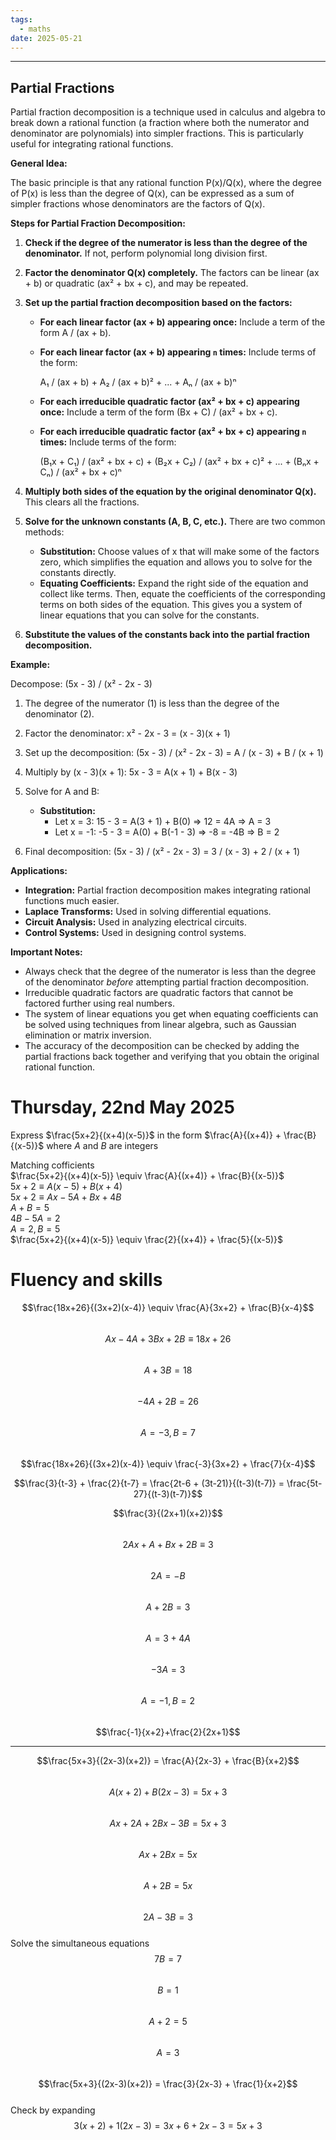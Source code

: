 ```yaml
---
tags:
  - maths
date: 2025-05-21
---
```

---  
## Partial Fractions  
  
Partial fraction decomposition is a technique used in calculus and algebra to break down a rational function (a fraction where both the numerator and denominator are polynomials) into simpler fractions. This is particularly useful for integrating rational functions.  
  
**General Idea:**  
  
The basic principle is that any rational function P(x)/Q(x), where the degree of P(x) is less than the degree of Q(x), can be expressed as a sum of simpler fractions whose denominators are the factors of Q(x).  
  
**Steps for Partial Fraction Decomposition:**  
  
1.  **Check if the degree of the numerator is less than the degree of the denominator.** If not, perform polynomial long division first.  
  
2.  **Factor the denominator Q(x) completely.** The factors can be linear (ax + b) or quadratic (ax² + bx + c), and may be repeated.  
  
3.  **Set up the partial fraction decomposition based on the factors:**  
  
    *   **For each linear factor (ax + b) appearing once:**  Include a term of the form  A / (ax + b).  
    *   **For each linear factor (ax + b) appearing `n` times:** Include terms of the form:  
  
        A₁ / (ax + b)  +  A₂ / (ax + b)²  + ... + Aₙ / (ax + b)ⁿ  
  
    *   **For each irreducible quadratic factor (ax² + bx + c) appearing once:** Include a term of the form (Bx + C) / (ax² + bx + c).  
  
    *   **For each irreducible quadratic factor (ax² + bx + c) appearing `n` times:** Include terms of the form:  
  
        (B₁x + C₁) / (ax² + bx + c) + (B₂x + C₂) / (ax² + bx + c)² + ... + (Bₙx + Cₙ) / (ax² + bx + c)ⁿ  
  
4.  **Multiply both sides of the equation by the original denominator Q(x).** This clears all the fractions.  
  
5.  **Solve for the unknown constants (A, B, C, etc.).**  There are two common methods:  
  
    *   **Substitution:** Choose values of x that will make some of the factors zero, which simplifies the equation and allows you to solve for the constants directly.  
    *   **Equating Coefficients:**  Expand the right side of the equation and collect like terms.  Then, equate the coefficients of the corresponding terms on both sides of the equation. This gives you a system of linear equations that you can solve for the constants.  
  
6.  **Substitute the values of the constants back into the partial fraction decomposition.**  
  
**Example:**  
  
Decompose:  (5x - 3) / (x² - 2x - 3)  
  
1.  The degree of the numerator (1) is less than the degree of the denominator (2).  
2.  Factor the denominator: x² - 2x - 3 = (x - 3)(x + 1)  
3.  Set up the decomposition: (5x - 3) / (x² - 2x - 3) = A / (x - 3) + B / (x + 1)  
4.  Multiply by (x - 3)(x + 1):  5x - 3 = A(x + 1) + B(x - 3)  
5.  Solve for A and B:  
  
    *   **Substitution:**  
        *   Let x = 3:  15 - 3 = A(3 + 1) + B(0)  =>  12 = 4A  => A = 3  
        *   Let x = -1: -5 - 3 = A(0) + B(-1 - 3) => -8 = -4B => B = 2  
  
6.  Final decomposition: (5x - 3) / (x² - 2x - 3) = 3 / (x - 3) + 2 / (x + 1)  
  
**Applications:**  
  
*   **Integration:** Partial fraction decomposition makes integrating rational functions much easier.  
*   **Laplace Transforms:** Used in solving differential equations.  
*   **Circuit Analysis:** Used in analyzing electrical circuits.  
*   **Control Systems:** Used in designing control systems.  
  
**Important Notes:**  
  
*   Always check that the degree of the numerator is less than the degree of the denominator *before* attempting partial fraction decomposition.  
*   Irreducible quadratic factors are quadratic factors that cannot be factored further using real numbers.  
*   The system of linear equations you get when equating coefficients can be solved using techniques from linear algebra, such as Gaussian elimination or matrix inversion.  
*   The accuracy of the decomposition can be checked by adding the partial fractions back together and verifying that you obtain the original rational function.  
  
# Thursday, 22nd May 2025  
Express $\frac{5x+2}{(x+4)(x-5)}$ in the form $\frac{A}{(x+4)} + \frac{B}{(x-5)}$ where $A$ and $B$ are integers  
  
Matching cofficients  
$\frac{5x+2}{(x+4)(x-5)} \equiv \frac{A}{(x+4)} + \frac{B}{(x-5)}$  
$5x+2 \equiv A(x-5) + B(x+4)$  
$5x+2 \equiv Ax-5A+Bx+4B$  
$A+B=5$  
$4B-5A = 2$  
$A=2, B=5$  
$\frac{5x+2}{(x+4)(x-5)} \equiv \frac{2}{(x+4)} + \frac{5}{(x-5)}$  
  
  
# Fluency and skills  
$$\frac{18x+26}{(3x+2)(x-4)} \equiv \frac{A}{3x+2} + \frac{B}{x-4}$$  
$$Ax-4A+3Bx+2B \equiv 18x+26$$  
$$A+3B=18$$  
$$-4A+2B=26$$  
$$A=-3, B=7$$  
$$\frac{18x+26}{(3x+2)(x-4)} \equiv \frac{-3}{3x+2} + \frac{7}{x-4}$$  
  
$$\frac{3}{t-3} + \frac{2}{t-7} = \frac{2t-6 + (3t-21)}{(t-3)(t-7)} = \frac{5t-27}{(t-3)(t-7)}$$  
  
$$\frac{3}{(2x+1)(x+2)}$$  
$$2Ax+A + Bx+2B \equiv 3$$  
$$2A=-B$$  
$$A+2B=3$$  
$$A=3+4A$$  
$$-3A=3$$  
$$A=-1, B=2$$  
$$\frac{-1}{x+2}+\frac{2}{2x+1}$$  
  
---  
$$\frac{5x+3}{(2x-3)(x+2)} = \frac{A}{2x-3} + \frac{B}{x+2}$$  
$$A(x+2)+B(2x-3)=5x+3$$  
$$Ax+2A+2Bx-3B=5x+3$$  
$$Ax+2Bx=5x$$  
$$A+2B=5x$$  
$$2A-3B=3$$  
Solve the simultaneous equations  
$$7B=7$$  
$$B=1$$  
$$A+2=5$$  
$$A=3$$  
$$\frac{5x+3}{(2x-3)(x+2)} = \frac{3}{2x-3} + \frac{1}{x+2}$$  
Check by expanding  
$$3(x+2)+1(2x-3) = 3x+6+2x-3 = 5x+3$$  
  
  
